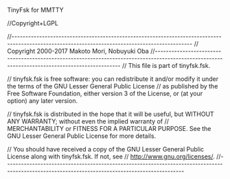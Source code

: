 
TinyFsk for MMTTY

//Copyright+LGPL

//-----------------------------------------------------------------------------------------------------------------------------------------------
// Copyright 2000-2017 Makoto Mori, Nobuyuki Oba
//-----------------------------------------------------------------------------------------------------------------------------------------------
// This file is part of tinyfsk.fsk.

// tinyfsk.fsk is free software: you can redistribute it and/or modify it under the terms of the GNU Lesser General Public License
// as published by the Free Software Foundation, either version 3 of the License, or (at your option) any later version.

// tinyfsk.fsk is distributed in the hope that it will be useful, but WITHOUT ANY WARRANTY; without even the implied warranty of
// MERCHANTABILITY or FITNESS FOR A PARTICULAR PURPOSE.  See the GNU Lesser General Public License for more details.

// You should have received a copy of the GNU Lesser General Public License along with tinyfsk.fsk.  If not, see
// <http://www.gnu.org/licenses/>.
//-----------------------------------------------------------------------------------------------------------------------------------------------

